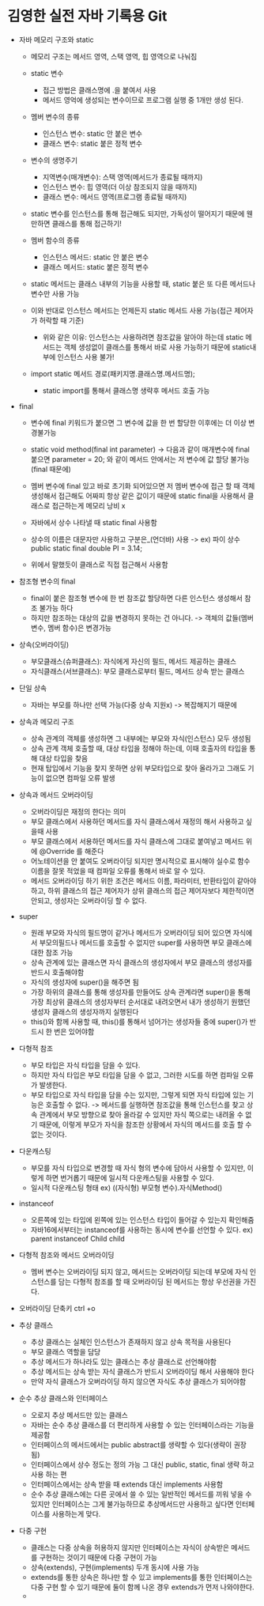 # 김영한 실전 자바 기록용 Git

- 자바 메모리 구조와 static
  - 메모리 구조는 메서드 영역, 스택 영역, 힙 영역으로 나눠짐

  

  - static 변수
    - 접근 방법은 클래스명에 .을 붙여서 사용
    - 메서드 영억에 생성되는 변수이므로 프로그램 실행 중 1개만 생성 된다.



  - 멤버 변수의 종류
    - 인스턴스 변수: static 안 붙은 변수
    - 클래스 변수: static 붙은 정적 변수



  - 변수의 생명주기
    - 지역변수(매개변수): 스택 영역(메서드가 종료될 때까지)
    - 인스턴스 변수: 힙 영역(더 이상 참조되지 않을 때까지)
    - 클래스 변수: 메서드 영역(프로그램 종료될 때까지)
  


  - static 변수를 인스턴스를 통해 접근해도 되지만, 가독성이 떨어지기 때문에 웬만하면 클래스를 통해 접근하기!
  


  - 멤버 함수의 종류
    - 인스턴스 메서드: static 안 붙은 변수 
    - 클래스 메서드: static 붙은 정적 변수

    
  - static 메서드는 클래스 내부의 기능을 사용할 때, static 붙은 또 다른 메서드나 변수만 사용 가능
  - 이와 반대로 인스턴스 메서드는 언제든지 static 메서드 사용 가능(접근 제어자가 허락할 때 기준)
    - 위와 같은 이유: 인스턴스는 사용하려면 참조값을 알아야 하는데 static 메서드는 객체 생성없이 클래스를 통해서 바로 사용 가능하기 때문에 static내부에 인스턴스 사용 불가!
  
    
  - import static 메서드 경로(패키지명.클래스명.메서드명);
    - static import를 통해서 클래스명 생략후 메서드 호출 가능
  
- final
  - 변수에 final 키워드가 붙으면 그 변수에 값을 한 번 할당한 이후에는 더 이상 변경불가능

  - static void method(final int parameter) -> 다음과 같이 매개변수에 final 붙으면
      parameter = 20; 와 같이 메서드 안에서는 저 변수에 값 할당 불가능(final 때문에)

  - 멤버 변수에 final 있고 바로 초기화 되어있으면 저 멤버 변수에 접근 할 때 객체 생성해서 접근해도 어짜피 항상 같은 값이기 때문에 static final을 사용해서 클래스로 접근하는게 메모리 낭비 x
    
  - 자바에서 상수 나타낼 때 static final 사용함
  - 상수의 이름은 대문자만 사용하고 구분은_(언더바) 사용 -> ex) 파이 상수 public static final double PI = 3.14;
  - 위에서 말했듯이 클래스로 직접 접근해서 사용함

- 참조형 변수의 final
  - final이 붙은 참조형 변수에 한 번 참조값 할당하면 다른 인스턴스 생성해서 참조 불가능 하다
  - 하지만 참조하는 대상의 값을 변경하지 못하는 건 아니다. -> 객체의 값들(멤버 변수, 멤버 함수)은 변경가능
  

- 상속(오버라이딩)
  - 부모클래스(슈퍼클래스): 자식에게 자신의 필드, 메서드 제공하는 클래스
  - 자식클래스(서브클래스): 부모 클래스로부터 필드, 메서드 상속 받는 클래스
  

- 단일 상속
  - 자바는 부모를 하나만 선택 가능(다중 상속 지원x) -> 복잡해지기 때문에


- 상속과 메모리 구조
  - 상속 관계의 객체를 생성하면 그 내부에는 부모와 자식(인스턴스) 모두 생성됨
  - 상속 관계 객체 호출할 때, 대상 타입을 정해야 하는데, 이때 호출자의 타입을 통해 대상 타입을 찾음
  - 현재 탑입에서 기능을 찾지 못하면 상위 부모타입으로 찾아 올라가고 그래도 기능이 없으면 컴파일 오류 발생


- 상속과 메서드 오버라이딩
  - 오버라이딩은 재정의 한다는 의미
  - 부모 클래스에서 사용하던 메서드를 자식 클래스에서 재정의 해서 사용하고 싶을때 사용
  - 부모 클래스에서 서용하던 메서드를 자식 클래스에 그대로 붙여넣고 메서드 위에 @Override 를 해준다
  - 어노테이션을 안 붙여도 오버라이딩 되지만 명시적으로 표시해야 실수로 함수 이름을 잘못 적었을 때 컴파일 오류를 통해서 바로 알 수 있다.
  - 메서드 오버라이딩 하기 위한 조건은 메서드 이름, 파라미터, 반환타입이 같아야 하고, 하위 클래스의 접근 제어자가 상위 클래스의 접근 제어자보다 제한적이면 안되고, 생성자는 오버라이딩 할 수 없다.


- super
  - 원래 부모와 자식의 필드명이 같거나 메서드가 오버라이딩
  되어 있으면 자식에서 부모의필드나 메서드를 호출할 수 없지만 super를 사용하면 부모 클래스에 대한 참조 가능
  - 상속 관계에 있는 클래스면 자식 클래스의 생성자에서 부모 클래스의 생성자를 반드시 호출해야함
  - 자식의 생성자에 super()을 해주면 됨 
  - 가장 하위의 클래스를 통해 생성자를 만들어도 상속 관계라면 super()을 통해 가장 최상위 클래스의 생성자부터 순서대로 내려오면서 내가 생성하기 원했던 생성자 클래스의 생성자까지 실행된다
  - this()와 함께 사용할 때, this()를 통해서 넘어가는 생성자들 중에 super()가 반드시 한 번은 있어야함


- 다형적 참조
  - 부모 타입은 자식 타입을 담을 수 있다.
  - 하지만 자식 타입은 부모 타입을 담을 수 없고, 그러한 시도를 하면 컴파일 오류가 발생한다.
  - 부모 타입으로 자식 타입을 담을 수는 있지만, 그렇게 되면 자식 타입에 있는 기능은 호출할 수 없다. -> 메서드를 실행하면 참조값을 통해 인스턴스를 찾고 상속 관계에서 부모 방향으로 찾아 올라갈 수 있지만 자식 쪽으로는 내려올 수 없기 때문에, 이렇게 부모가 자식을 참조한 상황에서 자식의 메서드를 호출 할 수 없는 것이다.

- 다운캐스팅
  - 부모를 자식 타입으로 변경할 때 자식 형의 변수에 담아서 사용할 수 있지만,
  이렇게 하면 번거롭기 때문에 일시적 다운캐스팅을 사용할 수 있다.
  - 일시적 다운캐스팅 형태 ex) 
  ((자식형) 부모형 변수).자식Method()

- instanceof
  - 오른쪽에 있는 타입에 왼쪽에 있는 인스턴스 타입이 들어갈 수 있는지 확인해줌
  - 자바16에서부터는 instanceof를 사용하는 동시에 변수를 선언할 수 있다.
  ex) parent instanceof Child child

- 다형적 참조와 메서드 오버라이딩
  - 멤버 변수는 오버라이딩 되지 않고, 메서드는 오버라이딩 되는데 부모에 자식 인스턴스를 담는 다형적 참조를 할 때 오버라이딩 된 메서드는 항상 우선권을 가진다.

- 오버라이딩 단축키 ctrl +o

- 추상 클래스
  - 추상 클래스는 실체인 인스턴스가 존재하지 않고 상속 목적을 사용된다
  - 부모 클래스 역할을 담당
  - 추상 메서드가 하나라도 있는 클래스는 추상 클래스로 선언해야함
  - 추상 메서드는 상속 받는 자식 클래스가 반드시 오버라이딩 해서 사용해야 한다
  - 만약 자식 클래스가 오버라이딩 하지 않으면 자식도 추상 클래스가 되어야함

- 순수 추상 클래스와 인터페이스
  - 오로지 추상 메서드만 있는 클래스
  - 자바는 순수 추상 클래스를 더 편리하게 사용할 수 있는 인터페이스라는 기능을 제공함
  - 인터페이스의 메서드에서는 public abstract를 생략할 수 있다(생략이 권장 됨)
  - 인터페이스에서 상수 정도는 정의 가능 그 대신 public, static, final 생략 하고 사용 하는 편
  - 인터페이스에서는 상속 받을 때 extends 대신 implements 사용함
  - 순수 추상 클래스에는 다른 곳에서 쓸 수 있는 일반적인 메서드를 끼워 넣을 수 있지만 인터페이스는 그게 불가능하므로 추상메서드만
사용하고 싶다면 인터페이스를 사용하는게 맞다.

- 다중 구현
  - 클래스는 다중 상속을 허용하지 않지만 인터페이스는 자식이 상속받은 메서드를 구현하는 것이기 때문에 다중 구현이 가능
  - 상속(extends), 구현(implements) 두개 동시에 사용 가능
  - extends를 통한 상속은 하나만 할 수 있고 implements를 통한 인터페이스는 다중 구현 할 수 있기 때문에 둘이 함께 나온 경우 extends가 먼저 나와야한다.
  - 